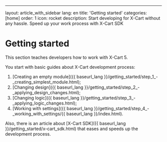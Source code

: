 ---
layout: article_with_sidebar
lang: en
title: 'Getting started'
categories: [home]
order: 1
icon: rocket
description: Start developing for X-Cart without any hassle. Speed up your work process with X-Cart SDK

# Getting started 

This section teaches developers how to work with X-Cart 5.

You start with basic guides about X-Cart development process:

1.  [Creating an empty module]({{ baseurl_lang }}/getting_started/step_1_-_creating_simplest_module.html);
2.  [Changing design]({{ baseurl_lang }}/getting_started/step_2_-_applying_design_changes.html);
3.  [Changing logic]({{ baseurl_lang }}/getting_started/step_3_-_applying_logic_changes.html);
4.  [Working with settings]({{ baseurl_lang }}/getting_started/step_4_-_working_with_settings/{{ baseurl_lang }}/index.html).

Also, there is an article about [X-Cart SDK]({{ baseurl_lang }}/getting_started/x-cart_sdk.html) that eases and speeds up the development process.